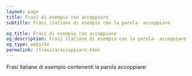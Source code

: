 ```yaml
---
layout: page
title: Frasi di esempio con accoppiare 
subtitle: Frasi italiane di esempio con la parola  accoppiare

og_title: Frasi di esempio con accoppiare 
og_description: Frasi italiane di esempio con la parola  accoppiare
og_type: website
permalink: /frasi/a/accoppiare.html
---
```


Frasi italiane di esempio contenenti la parola accoppiare:


